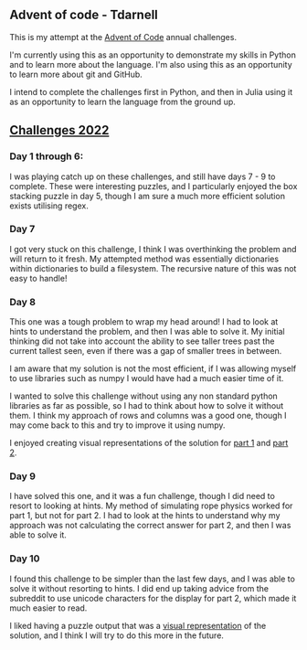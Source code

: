 ## Advent of code - Tdarnell


This is my attempt at the [Advent of Code](https://adventofcode.com) annual challenges. 

I'm currently using this as an opportunity to demonstrate my skills in Python and to learn more about the language. I'm also using this as an opportunity to learn more about git and GitHub.

I intend to complete the challenges first in Python, and then in Julia using it as an opportunity to learn the language from the ground up. 

## [Challenges 2022](puzzle_solutions/2022/)

### Day 1 through 6:

I was playing catch up on these challenges, and still have days 7 - 9 to complete. These were interesting puzzles, and I particularly enjoyed the box stacking puzzle in day 5, though I am sure a much more efficient solution exists utilising regex. 

### Day 7

I got very stuck on this challenge, I think I was overthinking the problem and will return to it fresh. My attempted method was essentially dictionaries within dictionaries to build a filesystem. The recursive nature of this was not easy to handle! 

### Day 8

This one was a tough problem to wrap my head around! I had to look at hints to understand the problem, and then I was able to solve it. My initial thinking did not take into account the ability to see taller trees past the current tallest seen, even if there was a gap of smaller trees in between. 

I am aware that my solution is not the most efficient, if I was allowing myself to use libraries such as numpy I would have had a much easier time of it. 

I wanted to solve this challenge without using any non standard python libraries as far as possible, so I had to think about how to solve it without them. I think my approach of rows and columns was a good one, though I may come back to this and try to improve it using numpy.

I enjoyed creating visual representations of the solution for [part 1](outputs/2022/day8_part1_visible_trees.txt) and [part 2](outputs/2022/day8_part2_visualise.txt).

### Day 9

I have solved this one, and it was a fun challenge, though I did need to resort to looking at hints. My method of simulating rope physics worked for part 1, but not for part 2. I had to look at the hints to understand why my approach was not calculating the correct answer for part 2, and then I was able to solve it.

### Day 10

I found this challenge to be simpler than the last few days, and I was able to solve it without resorting to hints. I did end up taking advice from the subreddit to use unicode characters for the display for part 2, which made it much easier to read.

I liked having a puzzle output that was a [visual representation](outputs/2022/day10_part2_CRT.txt) of the solution, and I think I will try to do this more in the future.